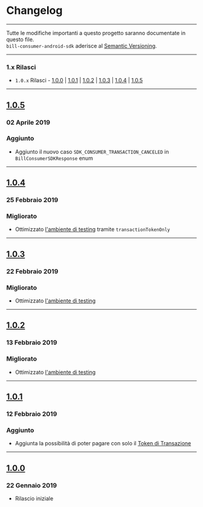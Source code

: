Changelog
=========

---

Tutte le modifiche importanti a questo progetto saranno documentate in questo file.<br>
`bill-consumer-android-sdk` aderisce al [Semantic Versioning](http://semver.org/).

---

### 1.x Rilasci
- `1.0.x` Rilasci - [1.0.0](#100) | [1.0.1](#101) | [1.0.2](#102) | [1.0.3](#103) | [1.0.4](#104) | [1.0.5](#105)

---

## [1.0.5](https://github.com/SisalSpA/bill-consumer-android-sdk/releases/tag/1.0.5)
### 02 Aprile 2019
### Aggiunto
- Aggiunto il nuovo caso `SDK_CONSUMER_TRANSACTION_CANCELED` in `BillConsumerSDKResponse` enum

---

## [1.0.4](https://github.com/SisalSpA/bill-consumer-android-sdk/releases/tag/1.0.4)
### 25 Febbraio 2019
### Migliorato
- Ottimizzato [l'ambiente di testing](https://github.com/SisalSpA/bill-consumer-android-sdk#ambienti) tramite `transactionTokenOnly`

---

## [1.0.3](https://github.com/SisalSpA/bill-consumer-android-sdk/releases/tag/1.0.3)
### 22 Febbraio 2019
### Migliorato
- Ottimizzato [l'ambiente di testing](https://github.com/SisalSpA/bill-consumer-android-sdk#ambienti)

---

## [1.0.2](https://github.com/SisalSpA/bill-consumer-android-sdk/releases/tag/1.0.2)
### 13 Febbraio 2019
### Migliorato
- Ottimizzato [l'ambiente di testing](https://github.com/SisalSpA/bill-consumer-android-sdk#ambienti)

---

## [1.0.1](https://github.com/SisalSpA/bill-consumer-android-sdk/releases/tag/1.0.1)
### 12 Febbraio 2019
### Aggiunto
- Aggiunta la possibilità di poter pagare con solo il [Token di Transazione](https://github.com/SisalSpA/bill-consumer-android-sdk#token-di-transazione)

---

## [1.0.0](https://github.com/SisalSpA/bill-consumer-android-sdk/releases/tag/1.0.0)
### 22 Gennaio 2019
- Rilascio iniziale
